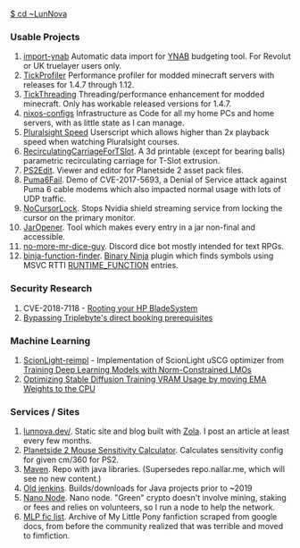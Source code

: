 [$ cd ~LunNova](https://lunnova.dev/)

### Usable Projects

1. [import-ynab](https://github.com/LunNova/import-ynab)
   Automatic data import for [YNAB](https://www.youneedabudget.com/ "You Need A Budget") budgeting tool. For Revolut or UK truelayer users only.
1. [TickProfiler](https://github.com/MinimallyCorrect/TickProfiler)
   Performance profiler for modded minecraft servers with releases for 1.4.7 through 1.12.
1. [TickThreading](https://github.com/MinimallyCorrect/TickThreading)
   Threading/performance enhancement for modded minecraft. Only has workable released versions for 1.4.7.
1. [nixos-configs](https://github.com/LunNova/nixos-configs) Infrastructure as Code for all my home PCs and home servers, with as little state as I can manage.
1. [Pluralsight Speed](https://github.com/LunNova/userscripts/blob/main/pluralsight%20speed.user.js)
   Userscript which allows higher than 2x playback speed when watching Pluralsight courses.
1. [RecirculatingCarriageForTSlot](https://github.com/LunNova/RecirculatingCarriageForTSlot).
   A 3d printable (except for bearing balls) parametric recirculating carriage for T-Slot extrusion.
1. [PS2Edit](https://github.com/LunNova/PS2Edit).
   Viewer and editor for Planetside 2 asset pack files.
1. [Puma6Fail](https://github.com/TransLunarInjection/Puma6Fail).
   Demo of CVE-2017-5693, a Denial of Service attack against Puma 6 cable modems which also impacted normal usage with lots of UDP traffic.
1. [NoCursorLock](https://github.com/TransLunarInjection/NoCursorLock).
   Stops Nvidia shield streaming service from locking the cursor on the primary monitor.
1. [JarOpener](https://github.com/TransLunarInjection/JarOpener). Tool which makes every entry in a jar non-final and accessible.
1. [no-more-mr-dice-guy](https://github.com/TransLunarInjection/no-more-mr-dice-guy). Discord dice bot mostly intended for text RPGs.
1. [binja-function-finder](https://github.com/TransLunarInjection/binja-function-finder). [Binary Ninja](https://binary.ninja/) plugin which finds symbols using MSVC RTTI [RUNTIME_FUNCTION](https://web.archive.org/web/20150321025633/https://msdn.microsoft.com/en-us/library/ft9x1kdx.aspx) entries.
 
### Security Research

1. CVE-2018-7118 - [Rooting your HP BladeSystem](https://lunnova.dev/articles/cve-2018-7118-bladesystem-root/)
1. [Bypassing Triplebyte's direct booking prerequisites](https://lunnova.dev/articles/bypassing-triplebyte-requirements/)

### Machine Learning

1. [ScionLight-reimpl](https://github.com/LunNova?tab=repositories) - Implementation of ScionLight uSCG optimizer from [Training Deep Learning Models with Norm-Constrained LMOs](https://arxiv.org/abs/2502.07529)
1. [Optimizing Stable Diffusion Training VRAM Usage by moving EMA Weights to the CPU](https://lunnova.dev/articles/stable-diffusion-ema-on-cpu/)

### Services / Sites

1. [lunnova.dev/](https://lunnova.dev/). Static site and blog built with [Zola](https://www.getzola.org/). I post an article at least every few months. 
1. [Planetside 2 Mouse Sensitivity Calculator](https://nallar.me/ps2sens/). Calculates sensitivity config for given cm/360 for PS2.
1. [Maven](https://maven.minco.dev/). Repo with java libraries. (Supersedes repo.nallar.me, which will see no new content.)
1. [Old jenkins](https://jenkins.nallar.me/). Builds/downloads for Java projects prior to ~2019
1. [Nano Node](https://nano-node-monitor.moonstruck.dev/). Nano node. "Green" crypto doesn't involve mining, staking or fees and relies on volunteers, so I run a node to help the network.
1. [MLP fic list](https://www.nallar.me/fics/). Archive of My Little Pony fanfiction scraped from google docs, from before the community realized that was terrible and moved to fimfiction.
